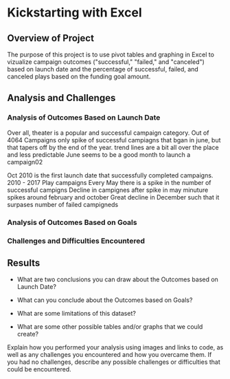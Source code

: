 # Kickstarting with Excel

## Overview of Project
The purpose of this project is to use pivot tables and graphing in Excel to vizualize campaign outcomes ("successful," "failed," and "canceled") based on launch date and the percentage of successful, failed, and canceled plays based on the funding goal amount.

## Analysis and Challenges

### Analysis of Outcomes Based on Launch Date
Over all, theater is a popular and successful campaign category. Out of 4064 Campaigns only 
spike of successful campiagns that bgan in june, but that tapers off by the end of the year.
trend lines are a bit all over the place and less predictable
June seems to be a good month to launch a campaign02


Oct 2010 is the first launch date that successfully completed campaigns. 
2010 - 2017 Play campaigns
Every May there is a spike in the number of successful campigns 
Decline in campignes after spike in may
minuture spikes around february and october
Great decline in December such that it surpases number of failed campigneds  

### Analysis of Outcomes Based on Goals


### Challenges and Difficulties Encountered


## Results

- What are two conclusions you can draw about the Outcomes based on Launch Date?

- What can you conclude about the Outcomes based on Goals?

- What are some limitations of this dataset?

- What are some other possible tables and/or graphs that we could create?


 Explain how you performed your analysis using images and links to code, as well as any challenges you encountered and how you overcame them. If you had no challenges, describe any possible challenges or difficulties that could be encountered.

